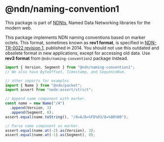 # @ndn/naming-convention1

This package is part of [NDNts](https://yoursunny.com/p/NDNts/), Named Data Networking libraries for the modern web.

This package implements NDN naming conventions based on marker octets.
This format, sometimes known as **rev1 format**, is specified in [NDN-TR-0022 revision 1](https://named-data.net/publications/techreports/ndn-tr-22-ndn-memo-naming-conventions/), published in 2014.
You should not use this outdated and obsolete format in new applications, except for accessing old data.
Use **rev3 format** from `@ndn/naming-convention2` package instead.

```ts
import { Version, Segment } from "@ndn/naming-convention1";
// We also have ByteOffset, Timestamp, and SequenceNum.

// other imports for examples
import { Name } from "@ndn/packet";
import assert from "node:assert/strict";

// Append name component with marker.
const name = new Name("/A")
  .append(Version, 3)
  .append(Segment, 0);
assert.equal(name.toString(), "/8=A/8=%FD%03/8=%00%00");

// Parse name component as marker.
assert.equal(name.at(-2).as(Version), 3);
assert.equal(name.at(-1).as(Segment), 0);
```
